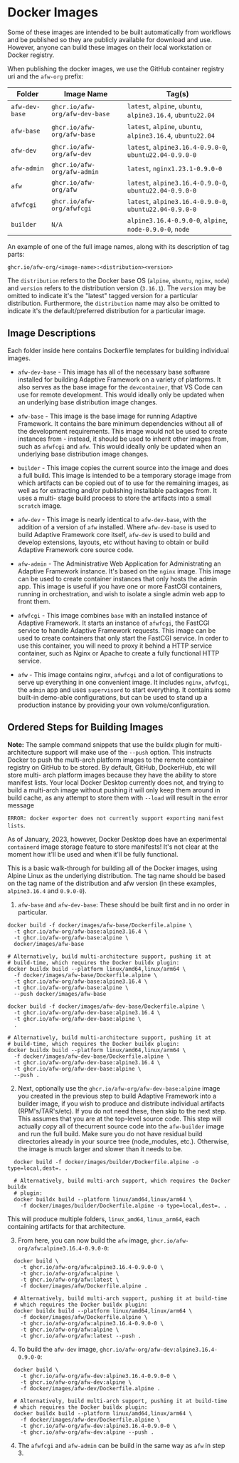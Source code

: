 # Docker Images

Some of these images are intended to be built automatically from 
workflows and be published so they are publicly available for download and use. 
However, anyone can build these images on their local workstation or Docker 
registry. 

When publishing the docker images, we use the GitHub container registry uri 
and the `afw-org` prefix:

| Folder | Image Name | Tag(s) |
|------------|--------------------------------|------|
| `afw-dev-base` | `ghcr.io/afw-org/afw-dev-base` | `latest`, `alpine`, `ubuntu`, `alpine3.16.4`, `ubuntu22.04` |
| `afw-base`     | `ghcr.io/afw-org/afw-base`     | `latest`, `alpine`, `ubuntu`, `alpine3.16.4`, `ubuntu22.04` |
| `afw-dev`      | `ghcr.io/afw-org/afw-dev`      | `latest`, `alpine3.16.4-0.9.0-0`, `ubuntu22.04-0.9.0-0`   |
| `afw-admin`    | `ghcr.io/afw-org/afw-admin`    | `latest`, `nginx1.23.1-0.9.0-0`                            |
| `afw`      | `ghcr.io/afw-org/afw`          | `latest`, `alpine3.16.4-0.9.0-0`, `ubuntu22.04-0.9.0-0`   |
| `afwfcgi`  | `ghcr.io/afw-org/afwfcgi`      | `latest`, `alpine3.16.4-0.9.0-0`, `ubuntu22.04-0.9.0-0`   |
| `builder`  | `N/A`  | `alpine3.16.4-0.9.0-0`, `alpine`, `node-0.9.0-0`, `node`  |

An example of one of the full image names, along with its description of tag parts:

```
ghcr.io/afw-org/<image-name>:<distribution><version>
```

The `distribution` refers to the Docker base OS (`alpine`, `ubuntu`, `nginx`, 
`node`) and `version` refers to the distribution version (`3.16.1`). The 
`version` may be omitted to indicate it's the "latest" tagged version for a 
particular distribution. Furthermore, the `distribution` name may also be 
omitted to indicate it's the default/preferred distribution for a particular 
image.

## Image Descriptions

Each folder inside here contains Dockerfile templates for building individual images.

* `afw-dev-base` - This image has all of the necessary base software installed 
for building Adaptive Framework on a variety of platforms. It also serves as the 
base image for the `devcontainer`, that VS Code can use for remote development. 
This would ideally only be updated when an underlying base distribution image 
changes.

* `afw-base` - This image is the base image for running Adaptive Framework.  It 
contains the bare minimum dependencies without all of the development 
requirements. This image would not be used to create instances from - instead, 
it should be used to inherit other images from, such as `afwfcgi` and `afw`.
This would ideally only be updated when an underlying base distribution image 
changes.

* `builder` - This image copies the current source into the image and does a 
full build. This image is intended to be a temporary storage image from which
artifacts can be copied out of to use for the remaining images, as well as 
for extracting and/or publishing installable packages from. It uses a multi-
stage build process to store the artifacts into a small `scratch` image.

* `afw-dev` - This image is nearly identical to `afw-dev-base`, with the addition 
of a version of `afw` installed. Where `afw-dev-base` is used to build 
Adaptive Framework core itself, `afw-dev` is used to build and develop 
extensions, layouts, etc without having to obtain or build Adaptive Framework 
core source code.

* `afw-admin` - The Administrative Web Application for Administrating an Adaptive 
Framework instance.  It's based on the `nginx` image. This image can be used to 
create container instances that only hosts the admin app. This image is useful 
if you have one or more FastCGI containers, running in orchestration, and wish 
to isolate a single admin web app to front them.

* `afwfcgi` - This image combines `base` with an installed instance of Adaptive 
Framework. It starts an instance of `afwfcgi`, the FastCGI service to handle
Adaptive Framework requests. This image can be used to create containers that 
only start the FastCGI service. In order to use this container, you will need 
to proxy it behind a HTTP service container, such as Nginx or Apache to create 
a fully functional HTTP service.

* `afw` - This image contains nginx, `afwfcgi` and a lot of configurations to 
serve up everything in one convenient image. It includes `nginx`, `afwfcgi`, 
the `admin` app and uses `supervisord` to start everything. It contains some 
built-in demo-able configurations, but can be used to stand up a production 
instance by providing your own volume/configuration.


## Ordered Steps for Building Images

**Note:** The sample command snippets that use the buildx plugin for multi-
architecture support will make use of the `--push` option. This instructs 
Docker to push the multi-arch platform images to the remote container registry
on GitHub to be stored. By default, GitHub, DockerHub, etc will store multi-
arch platform images because they have the ability to store manifest lists. 
Your local Docker Desktop currently does not, and trying to build a multi-arch
image without pushing it will only keep them around in build cache, as any 
attempt to store them with `--load` will result in the error message 

`ERROR: docker exporter does not currently support exporting manifest lists`.   

As of January, 2023, however, Docker Desktop does have an experimental 
`containerd` image storage feature to store manifests! It's not clear at the 
moment how it'll be used and when it'll be fully functional.

This is a basic walk-through for building all of the Docker images, using 
Alpine Linux as the underlying distribution.  The tag name should be based on 
the tag name of the distribution and afw version (in these examples, 
`alpine3.16.4` and `0.9.0-0`).

1. `afw-base` and `afw-dev-base`: These should be built first and in no order 
in particular.

  ```  
  docker build -f docker/images/afw-base/Dockerfile.alpine \
    -t ghcr.io/afw-org/afw-base:alpine3.16.4 \
    -t ghcr.io/afw-org/afw-base:alpine \
    docker/images/afw-base

  # Alternatively, build multi-architecture support, pushing it at 
  # build-time, which requires the Docker buildx plugin:
  docker buildx build --platform linux/amd64,linux/arm64 \
    -f docker/images/afw-base/Dockerfile.alpine \
    -t ghcr.io/afw-org/afw-base:alpine3.16.4 \
    -t ghcr.io/afw-org/afw-base:alpine \
    --push docker/images/afw-base
  
  docker build -f docker/images/afw-dev-base/Dockerfile.alpine \
    -t ghcr.io/afw-org/afw-dev-base:alpine3.16.4 \
    -t ghcr.io/afw-org/afw-dev-base:alpine \
    .

  # Alternatively, build multi-architecture support, pushing it at 
  # build-time, which requires the Docker buildx plugin:  
  docker buildx build --platform linux/amd64,linux/arm64 \
    -f docker/images/afw-dev-base/Dockerfile.alpine \  
    -t ghcr.io/afw-org/afw-dev-base:alpine3.16.4 \
    -t ghcr.io/afw-org/afw-dev-base:alpine \
    --push .
  ```

2. Next, optionally use the `ghcr.io/afw-org/afw-dev-base:alpine` image you 
created in the previous step to build Adaptive Framework into a builder image, 
if you wish to produce and distribute individual artifacts (RPM's/TAR's/etc). 
If you do not need these, then skip to the next step. 
This assumes that you are at the top-level source code. This step will actually 
*copy* all of thecurrent source code into the `afw-builder` image and run the 
full build. Make sure you do not have residual build directories already in your 
source tree (node_modules, etc.). Otherwise, the image is much larger and slower 
than it needs to be.

```
  docker build -f docker/images/builder/Dockerfile.alpine -o type=local,dest=. .

  # Alternatively, build multi-arch support, which requires the Docker buildx 
  # plugin:  
  docker buildx build --platform linux/amd64,linux/arm64 \
    -f docker/images/builder/Dockerfile.alpine -o type=local,dest=. .
```

This will produce multiple folders, `linux_amd64`, `linux_arm64`, each 
containing artifacts for that architecture. 

3. From here, you can now build the `afw` image, 
`ghcr.io/afw-org/afw:alpine3.16.4-0.9.0-0`:

```  
  docker build \    
    -t ghcr.io/afw-org/afw:alpine3.16.4-0.9.0-0 \
    -t ghcr.io/afw-org/afw:alpine \
    -t ghcr.io/afw-org/afw:latest \
    -f docker/images/afw/Dockerfile.alpine .

  # Alternatively, build multi-arch support, pushing it at build-time
  # which requires the Docker buildx plugin:
  docker buildx build --platform linux/amd64,linux/arm64 \  
    -f docker/images/afw/Dockerfile.alpine \
    -t ghcr.io/afw-org/afw:alpine3.16.4-0.9.0-0 \
    -t ghcr.io/afw-org/afw:alpine \
    -t ghcr.io/afw-org/afw:latest --push .
```

4. To build the `afw-dev` image, `ghcr.io/afw-org/afw-dev:alpine3.16.4-0.9.0-0`:

```
  docker build \    
    -t ghcr.io/afw-org/afw-dev:alpine3.16.4-0.9.0-0 \
    -t ghcr.io/afw-org/afw-dev:alpine \
    -f docker/images/afw-dev/Dockerfile.alpine .

  # Alternatively, build multi-arch support, pushing it at build-time
  # which requires the Docker buildx plugin:
  docker buildx build --platform linux/amd64,linux/arm64 \  
    -f docker/images/afw-dev/Dockerfile.alpine \
    -t ghcr.io/afw-org/afw-dev:alpine3.16.4-0.9.0-0 \
    -t ghcr.io/afw-org/afw-dev:alpine --push .
```

4. The `afwfcgi` and `afw-admin` can be build in the same way as 
`afw` in step 3.